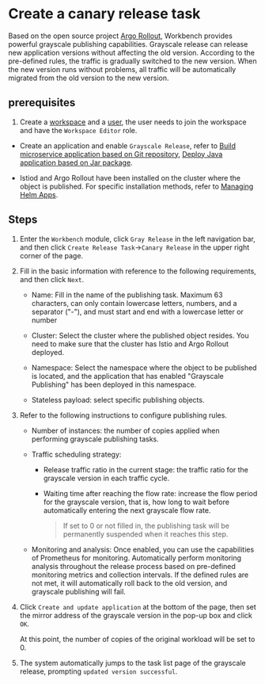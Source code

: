 # Create a canary release task

Based on the open source project [Argo Rollout](https://argoproj.github.io/argo-rollouts/), Workbench provides powerful grayscale publishing capabilities. Grayscale release can release new application versions without affecting the old version. According to the pre-defined rules, the traffic is gradually switched to the new version. When the new version runs without problems, all traffic will be automatically migrated from the old version to the new version.

## prerequisites

1. Create a [workspace](../../../ghippo/user-guide/workspace/workspace.md) and a [user](../../../ghippo/user-guide/access-control/user.md), the user needs to join the workspace and have the `Workspace Editor` role.

- Create an application and enable `Grayscale Release`, refer to [Build microservice application based on Git repository](../wizard/create-app-git.md), [Deploy Java application based on Jar package](../wizard/jar-java-app.md).

- Istiod and Argo Rollout have been installed on the cluster where the object is published. For specific installation methods, refer to [Managing Helm Apps](../../../kpanda/user-guide/helm/helm-app.md).


## Steps

1. Enter the `Workbench` module, click `Gray Release` in the left navigation bar, and then click `Create Release Task`->`Canary Release` in the upper right corner of the page.

    <!--![]()screenshots-->

2. Fill in the basic information with reference to the following requirements, and then click `Next`.

    - Name: Fill in the name of the publishing task. Maximum 63 characters, can only contain lowercase letters, numbers, and a separator ("-"), and must start and end with a lowercase letter or number
    - Cluster: Select the cluster where the published object resides. You need to make sure that the cluster has Istio and Argo Rollout deployed.
    - Namespace: Select the namespace where the object to be published is located, and the application that has enabled "Grayscale Publishing" has been deployed in this namespace.
    - Stateless payload: select specific publishing objects.

        <!--![]()screenshots-->

3. Refer to the following instructions to configure publishing rules.
    - Number of instances: the number of copies applied when performing grayscale publishing tasks.
    - Traffic scheduling strategy:

        - Release traffic ratio in the current stage: the traffic ratio for the grayscale version in each traffic cycle.
        - Waiting time after reaching the flow rate: increase the flow period for the grayscale version, that is, how long to wait before automatically entering the next grayscale flow rate.

            > If set to 0 or not filled in, the publishing task will be permanently suspended when it reaches this step.

    - Monitoring and analysis: Once enabled, you can use the capabilities of Prometheus for monitoring. Automatically perform monitoring analysis throughout the release process based on pre-defined monitoring metrics and collection intervals. If the defined rules are not met, it will automatically roll back to the old version, and grayscale publishing will fail.

        <!--![]()screenshots-->

4. Click `Create and update application` at the bottom of the page, then set the mirror address of the grayscale version in the pop-up box and click `OK`.

    At this point, the number of copies of the original workload will be set to 0.

    <!--![]()screenshots-->

5. The system automatically jumps to the task list page of the grayscale release, prompting `updated version successful`.

    <!--![]()screenshots-->
